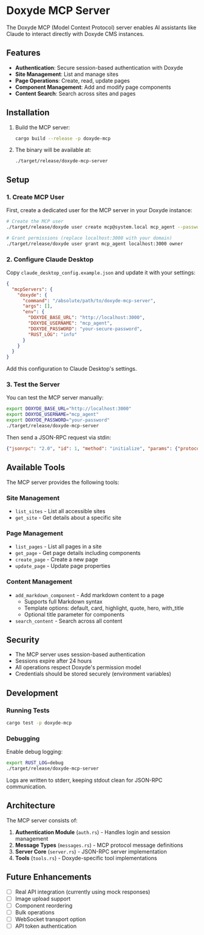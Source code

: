 # Doxyde MCP Server

The Doxyde MCP (Model Context Protocol) server enables AI assistants like Claude to interact directly with Doxyde CMS instances.

## Features

- **Authentication**: Secure session-based authentication with Doxyde
- **Site Management**: List and manage sites
- **Page Operations**: Create, read, update pages
- **Component Management**: Add and modify page components
- **Content Search**: Search across sites and pages

## Installation

1. Build the MCP server:
   ```bash
   cargo build --release -p doxyde-mcp
   ```

2. The binary will be available at:
   ```
   ./target/release/doxyde-mcp-server
   ```

## Setup

### 1. Create MCP User

First, create a dedicated user for the MCP server in your Doxyde instance:

```bash
# Create the MCP user
./target/release/doxyde user create mcp@system.local mcp_agent --password secure-password

# Grant permissions (replace localhost:3000 with your domain)
./target/release/doxyde user grant mcp_agent localhost:3000 owner
```

### 2. Configure Claude Desktop

Copy `claude_desktop_config.example.json` and update it with your settings:

```json
{
  "mcpServers": {
    "doxyde": {
      "command": "/absolute/path/to/doxyde-mcp-server",
      "args": [],
      "env": {
        "DOXYDE_BASE_URL": "http://localhost:3000",
        "DOXYDE_USERNAME": "mcp_agent",
        "DOXYDE_PASSWORD": "your-secure-password",
        "RUST_LOG": "info"
      }
    }
  }
}
```

Add this configuration to Claude Desktop's settings.

### 3. Test the Server

You can test the MCP server manually:

```bash
export DOXYDE_BASE_URL="http://localhost:3000"
export DOXYDE_USERNAME="mcp_agent"
export DOXYDE_PASSWORD="your-password"
./target/release/doxyde-mcp-server
```

Then send a JSON-RPC request via stdin:

```json
{"jsonrpc": "2.0", "id": 1, "method": "initialize", "params": {"protocol_version": "1.0", "capabilities": {}, "client_info": {"name": "test", "version": "1.0"}}}
```

## Available Tools

The MCP server provides the following tools:

### Site Management
- `list_sites` - List all accessible sites
- `get_site` - Get details about a specific site

### Page Management
- `list_pages` - List all pages in a site
- `get_page` - Get page details including components
- `create_page` - Create a new page
- `update_page` - Update page properties

### Content Management
- `add_markdown_component` - Add markdown content to a page
  - Supports full Markdown syntax
  - Template options: default, card, highlight, quote, hero, with_title
  - Optional title parameter for components
- `search_content` - Search across all content

## Security

- The MCP server uses session-based authentication
- Sessions expire after 24 hours
- All operations respect Doxyde's permission model
- Credentials should be stored securely (environment variables)

## Development

### Running Tests

```bash
cargo test -p doxyde-mcp
```

### Debugging

Enable debug logging:

```bash
export RUST_LOG=debug
./target/release/doxyde-mcp-server
```

Logs are written to stderr, keeping stdout clean for JSON-RPC communication.

## Architecture

The MCP server consists of:

1. **Authentication Module** (`auth.rs`) - Handles login and session management
2. **Message Types** (`messages.rs`) - MCP protocol message definitions
3. **Server Core** (`server.rs`) - JSON-RPC server implementation
4. **Tools** (`tools.rs`) - Doxyde-specific tool implementations

## Future Enhancements

- [ ] Real API integration (currently using mock responses)
- [ ] Image upload support
- [ ] Component reordering
- [ ] Bulk operations
- [ ] WebSocket transport option
- [ ] API token authentication
